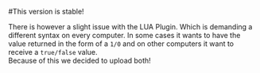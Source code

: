 #This version is stable!

There is however a slight issue with the LUA Plugin. Which is demanding a different syntax on every computer. 
In some cases it wants to have the value returned in the form of a `1/0` and on other computers it want to receive a `true/false` value.<br>
Because of this we decided to upload both!
